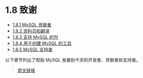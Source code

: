 # 1.8 致谢

- [1.8.1 MySQL 贡献者](/1/1.8/1.8.1/contributors.html)
- [1.8.2 资料员和翻译](/1/1.8/1.8.2/documenters-translators.html)
- [1.8.3 支持 MySQL 的包](/1/1.8/1.8.3/packages.html)
- [1.8.4 用于创建 MySQL 的工具](/1/1.8/1.8.4/tools-used-to-create-mysql.html)
- [1.8.5 MySQL 支持者](/1/1.8/1.8.5/supporters.html)

以下章节列出了帮助 MySQL 发展到今天的开发者、贡献者和支持者。

> [原文链接](https://dev.mysql.com/doc/refman/8.0/en/credits.html)
